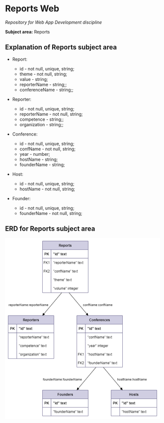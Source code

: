 # Reports Web
*Repository for Web App Development discipline*

**Subject area:** Reports
## Explanation of Reports subject area
- Report:
	- id - not null, unique, string;
	- theme - not null, string;
	- value - string;
	- reporterName - string;;
	- conferenceName - string;;


- Reporter:
	- id - not null, unique, string;
	- reporterName - not null, string;
	- competence - string;;
	- organization - string;;


- Conference:
	- id - not null, unique, string;
	- confName - not null, string;
	- year - number;
	- hostName - string;
	- founderName - string;


- Host:
	- id - not null, unique, string;
	- hostName - not null, string;


- Founder:
	- id - not null, unique, string;
	- founderName - not null, string;

## ERD for Reports subject area
![ReportsERDfromSQL.png](ReportsERDfromSQL.png)
